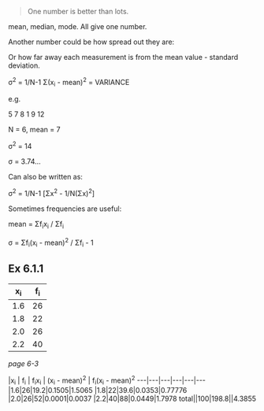 > One number is better than lots.

mean, median, mode. All give one number.

Another number could be how spread out they are:

Or how far away each measurement is from the mean value - standard deviation.

&sigma;<sup>2</sup> = 1/N-1 &Sigma;(x<sub>i</sub> - mean)<sup>2</sup> = VARIANCE

e.g.

5 7 8 1 9 12

N = 6, mean = 7

&sigma;<sup>2</sup> = 14

&sigma; = 3.74...

Can also be written as:

&sigma;<sup>2</sup> = 1/N-1 [&Sigma;x<sup>2</sup> - 1/N(&Sigma;x)<sup>2</sup>]


Sometimes frequencies are useful:

mean = &Sigma;f<sub>i</sub>x<sub>i</sub> / &Sigma;f<sub>i</sub>

&sigma; = &Sigma;f<sub>i</sub>(x<sub>i</sub> - mean)<sup>2</sup> /
&Sigma;f<sub>i</sub> - 1

## Ex 6.1.1

x<sub>i | f<sub>i</sub>
---|---
1.6|26
1.8|22
2.0|26
2.2|40

*page 6-3*


|x<sub>i</sub> | f<sub>i</sub> | f<sub>i</sub>x<sub>i</sub> | (x<sub>i</sub> -
mean)<sup>2</sup> | f<sub>i</sub>(x<sub>i</sub> - mean)<sup>2</sup>
---|---|---|---|---|---
|1.6|26|19.2|0.1505|1.5065
|1.8|22|39.6|0.0353|0.77776
|2.0|26|52|0.0001|0.0037
|2.2|40|88|0.0449|1.7978
total||100|198.8||4.3855
